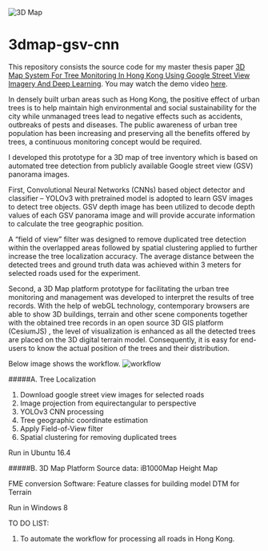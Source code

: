 ![3D Map](https://raw.githubusercontent.com/webtrackerxy/3dmap-gsv-cnn/master/img/map.png?token=AQQ3OJWNG7V2QDFC3PDDJVS7I4MZY)

# 3dmap-gsv-cnn

This repository consists the source code for my master thesis paper [3D Map System For Tree Monitoring In Hong Kong Using Google Street View Imagery And Deep Learning](https://www.isprs-ann-photogramm-remote-sens-spatial-inf-sci.net/V-3-2020/765/2020/). You may watch the demo video [here](https://www.youtube.com/watch?v=_mwtc2FmyUw).

In densely built urban areas such as Hong Kong, the positive effect of urban trees is to help maintain high environmental and social sustainability for the city while unmanaged trees lead to negative effects such as accidents, outbreaks of pests and diseases. The public awareness of urban tree population has been increasing and preserving all the benefits offered by trees, a continuous monitoring concept would be required.

I developed this prototype for a 3D map of tree inventory which  is  based on automated tree detection from publicly available Google street view (GSV) panorama images.

First, Convolutional Neural Networks (CNNs) based object detector and classifier – YOLOv3 with pretrained model is adopted to learn GSV images to detect tree objects. GSV depth image has been utilized to decode depth values of each GSV panorama image and will provide accurate information to calculate the tree geographic position. 

A “field of view” filter was designed to remove duplicated tree detection within the overlapped areas followed by spatial clustering applied to further increase the tree localization accuracy.  The average distance between the detected trees and ground truth data was achieved within 3 meters for selected roads used for the experiment. 

Second, a 3D Map platform prototype for facilitating the urban tree monitoring and management was developed to interpret the results of tree records. With the help of webGL technology, contemporary browsers are able to show 3D buildings, terrain and other scene components together with the obtained tree records in an open source 3D GIS platform (CesiumJS) , the level of visualization is enhanced as all the detected trees are placed on the 3D digital terrain model. Consequently, it is easy for end-users to know the actual position of the trees and their distribution. 

Below image shows the workflow.
 ![workflow](https://raw.githubusercontent.com/webtrackerxy/3dmap-gsv-cnn/master/img/workflow.png?token=AQQ3OJWNG7V2QDFC3PDDJVS7I4MZY)

#####A. Tree Localization
1.  Download google street view images for selected roads
2. Image projection from equirectangular to perspective
3. YOLOv3 CNN processing
4. Tree geographic coordinate estimation
5. Apply Field-of-View filter
6. Spatial clustering for removing duplicated trees


Run in Ubuntu 16.4 

#####B. 3D Map Platform
Source data: 
iB1000Map 
Height Map

FME conversion Software:
Feature classes for building model
DTM for Terrain

Run in Windows 8

TO DO LIST:
1. To automate the workflow for processing all roads in Hong Kong.
